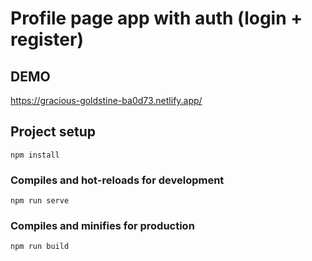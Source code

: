 # Profile page app with auth (login + register)
## DEMO
https://gracious-goldstine-ba0d73.netlify.app/

## Project setup
```
npm install
```

### Compiles and hot-reloads for development
```
npm run serve
```

### Compiles and minifies for production
```
npm run build
```

